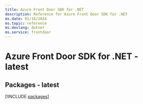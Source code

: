 ```yaml
---
title: Azure Front Door SDK for .NET
description: Reference for Azure Front Door SDK for .NET
ms.date: 01/16/2024
ms.topic: reference
ms.devlang: dotnet
ms.service: frontdoor
---
```

# Azure Front Door SDK for .NET - latest
## Packages - latest
[!INCLUDE [packages](front-door-index.md)]